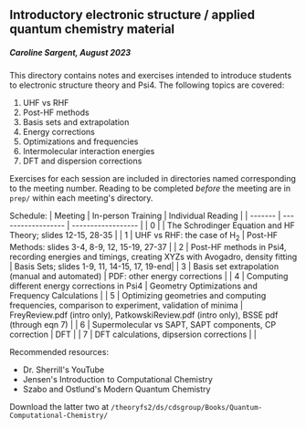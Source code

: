 ## Introductory electronic structure / applied quantum chemistry material
##### Caroline Sargent, August 2023

This directory contains notes and exercises intended to introduce students to electronic structure theory and Psi4. The following topics are covered:
1. UHF vs RHF
2. Post-HF methods
3. Basis sets and extrapolation
4. Energy corrections
5. Optimizations and frequencies
6. Intermolecular interaction energies
7. DFT and dispersion corrections

Exercises for each session are included in directories named corresponding to the meeting number. Reading to be completed *before* the meeting are in `prep/` within each meeting's directory. 

Schedule:
| Meeting | In-person Training | Individual Reading |
| ------- | ------------------ | ------------------ |
| 0 | | The Schrodinger Equation and HF Theory; slides 12-15, 28-35 |
| 1 | UHF vs RHF: the case of H<sub>2</sub> | Post-HF Methods: slides 3-4, 8-9, 12, 15-19, 27-37 |
| 2 | Post-HF methods in Psi4, recording energies and timings, creating XYZs with Avogadro, density fitting | Basis Sets; slides 1-9, 11, 14-15, 17, 19-end|
| 3 | Basis set extrapolation (manual and automated) | PDF: other energy corrections |
| 4 | Computing different energy corrections in Psi4 | Geometry Optimizations and Frequency Calculations |
| 5 | Optimizing geometries and computing frequencies, comparison to experiment, validation of minima | FreyReview.pdf (intro only), PatkowskiReview.pdf (intro only), BSSE pdf (through eqn 7) |
| 6 | Supermolecular vs SAPT, SAPT components, CP correction | DFT | 
| 7 | DFT calculations, dipsersion corrections | |

Recommended resources:
- Dr. Sherrill's YouTube
- Jensen's Introduction to Computational Chemistry
- Szabo and Ostlund's Modern Quantum Chemistry

Download the latter two at `/theoryfs2/ds/cdsgroup/Books/Quantum-Computational-Chemistry/`
